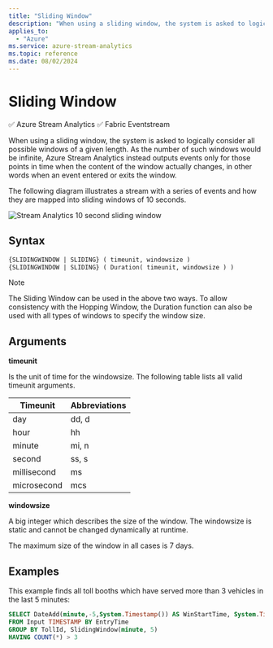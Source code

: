 ```yaml
---
title: "Sliding Window"
description: "When using a sliding window, the system is asked to logically consider all possible windows of a given length."
applies_to:
  - "Azure"
ms.service: azure-stream-analytics
ms.topic: reference
ms.date: 08/02/2024
---
```


# Sliding Window
:white_check_mark: Azure Stream Analytics :white_check_mark: Fabric Eventstream

  When using a sliding window, the system is asked to logically consider all possible windows of a given length. As the number of such windows would be infinite, Azure Stream Analytics instead outputs events only for those points in time when the content of the window actually changes, in other words when an event entered or exits the window.

The following diagram illustrates a stream with a series of events and how they are mapped into sliding windows of 10 seconds.

 ![Stream Analytics 10 second sliding window](media/sliding-window-azure-stream-analytics/sliding-window-updated.png "Stream Analytics 10 second sliding window")

## Syntax

```SQL
{SLIDINGWINDOW | SLIDING} ( timeunit, windowsize )
{SLIDINGWINDOW | SLIDING} ( Duration( timeunit, windowsize ) )

```

> [!NOTE]
>  The Sliding Window can be used in the above two ways. To allow consistency with the Hopping Window, the Duration function can also be used with all types of windows to specify the window size.

## Arguments
 **timeunit**

 Is the unit of time for the windowsize. The following table lists all valid timeunit arguments.

|Timeunit|Abbreviations|
|--------------|-------------------|
|day|dd, d|
|hour|hh|
|minute|mi, n|
|second|ss, s|
|millisecond|ms|
|microsecond|mcs|

 **windowsize**

 A big integer which describes the size of the window. The windowsize is static and cannot be changed dynamically at runtime.

 The maximum size of the window in all cases is 7 days.

## Examples
 This example finds all toll booths which have served more than 3 vehicles in the last 5 minutes:

```SQL
SELECT DateAdd(minute,-5,System.Timestamp()) AS WinStartTime, System.Timestamp() AS WinEndTime, TollId, COUNT(*)
FROM Input TIMESTAMP BY EntryTime
GROUP BY TollId, SlidingWindow(minute, 5)
HAVING COUNT(*) > 3

```



